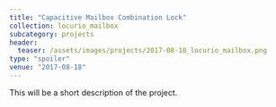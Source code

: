 ```yaml
---
title: "Capacitive Mailbox Combination Lock"
collection: locurio_mailbox
subcategory: projects
header: 
  teaser: /assets/images/projects/2017-08-18_locurio_mailbox.png
type: "spoiler"
venue: "2017-08-18"
---
```


This will be a short description of the project.